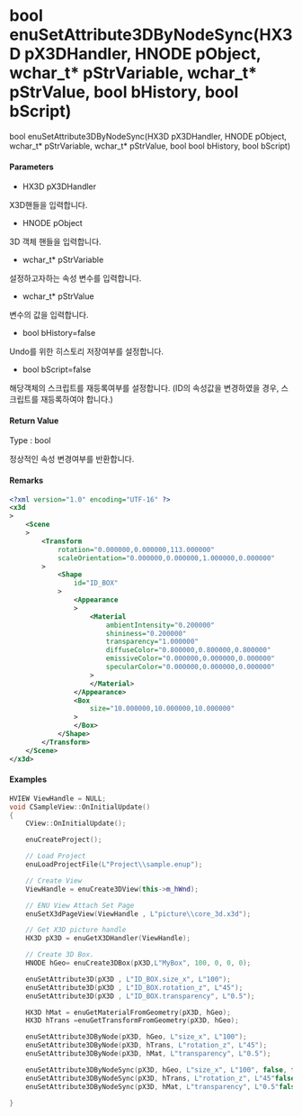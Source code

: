 # bool enuSetAttribute3DByNodeSync\(HX3D pX3DHandler, HNODE pObject, wchar\_t\* pStrVariable, wchar\_t\* pStrValue, bool bHistory, bool bScript\)

bool enuSetAttribute3DByNodeSync\(HX3D pX3DHandler, HNODE pObject, wchar\_t\* pStrVariable, wchar\_t\* pStrValue, bool bool bHistory, bool bScript\)

#### Parameters

* HX3D pX3DHandler

X3D핸들을 입력합니다.

* HNODE pObject

3D 객체 핸들을 입력합니다.

* wchar\_t\* pStrVariable

설정하고자하는 속성 변수를 입력합니다.

* wchar\_t\* pStrValue

변수의 값을 입력합니다.

* bool bHistory=false

Undo를 위한 히스토리 저장여부를 설정합니다.

* bool bScript=false

해당객체의 스크립트를 재등록여부를 설정합니다. \(ID의 속성값을 변경하였을 경우, 스크립트를 재등록하여야 합니다.\)

#### Return Value

Type : bool

정상적인 속성 변경여부를 반환합니다.

#### Remarks

```xml
<?xml version="1.0" encoding="UTF-16" ?>
<x3d
>
    <Scene
    >
        <Transform
            rotation="0.000000,0.000000,113.000000"
            scaleOrientation="0.000000,0.000000,1.000000,0.000000"
        >
            <Shape
                id="ID_BOX"
            >
                <Appearance
                >
                    <Material
                        ambientIntensity="0.200000"
                        shininess="0.200000"
                        transparency="1.000000"
                        diffuseColor="0.800000,0.800000,0.800000"
                        emissiveColor="0.000000,0.000000,0.000000"
                        specularColor="0.000000,0.000000,0.000000"
                    >
                    </Material>
                </Appearance>
                <Box
                    size="10.000000,10.000000,10.000000"
                >
                </Box>
            </Shape>
        </Transform>
    </Scene>
</x3d>
```

#### Examples

```cpp
HVIEW ViewHandle = NULL; 
void CSampleView::OnInitialUpdate() 
{ 
    CView::OnInitialUpdate(); 

    enuCreateProject(); 

    // Load Project
    enuLoadProjectFile(L"Project\\sample.enup"); 

    // Create View
    ViewHandle = enuCreate3DView(this->m_hWnd); 

    // ENU View Attach Set Page 
    enuSetX3dPageView(ViewHandle , L"picture\\core_3d.x3d");

    // Get X3D picture handle
    HX3D pX3D = enuGetX3DHandler(ViewHandle);

    // Create 3D Box.
    HNODE hGeo= enuCreate3DBox(pX3D,L"MyBox", 100, 0, 0, 0);   

    enuSetAttribute3D(pX3D , L"ID_BOX.size_x", L"100");
    enuSetAttribute3D(pX3D , L"ID_BOX.rotation_z", L"45");
    enuSetAttribute3D(pX3D , L"ID_BOX.transparency", L"0.5");

    HX3D hMat = enuGetMaterialFromGeometry(pX3D, hGeo);
    HX3D hTrans =enuGetTransformFromGeometry(pX3D, hGeo); 

    enuSetAttribute3DByNode(pX3D, hGeo, L"size_x", L"100");                // 비동기식 함수 호출
    enuSetAttribute3DByNode(pX3D, hTrans, L"rotation_z", L"45");           // 비동기식 함수 호출
    enuSetAttribute3DByNode(pX3D, hMat, L"transparency", L"0.5");          // 비동기식 함수 호출

    enuSetAttribute3DByNodeSync(pX3D, hGeo, L"size_x", L"100", false, false);        // 동기식 함수 호출
    enuSetAttribute3DByNodeSync(pX3D, hTrans, L"rotation_z", L"45"false, false);     // 동기식 함수 호출
    enuSetAttribute3DByNodeSync(pX3D, hMat, L"transparency", L"0.5"false, false);    // 동기식 함수 호출

}
```

#### 




